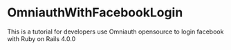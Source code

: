OmniauthWithFacebookLogin
=========================

This is a tutorial for developers use Omniauth opensource to login facebook with Ruby on Rails 4.0.0
